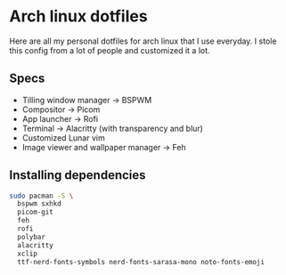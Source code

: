 # Arch linux dotfiles
Here are all my personal dotfiles for arch linux that I use everyday. I stole this config from a lot of people and customized it a lot.

## Specs
- Tilling window manager -> BSPWM
- Compositor -> Picom
- App launcher -> Rofi
- Terminal -> Alacritty (with transparency and blur)
- Customized Lunar vim
- Image viewer and wallpaper manager -> Feh

## Installing dependencies
```bash
sudo pacman -S \
  bspwm sxhkd
  picom-git
  feh
  rofi
  polybar
  alacritty
  xclip
  ttf-nerd-fonts-symbols nerd-fonts-sarasa-mono noto-fonts-emoji
```

